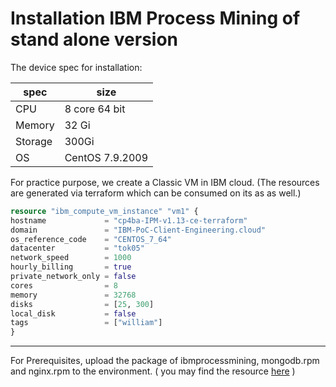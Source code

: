 # Installation IBM Process Mining of stand alone version

The device spec for installation:

| spec    | size            |
|---------|-----------------|
| CPU     | 8 core 64 bit   |
| Memory  | 32 Gi           |
| Storage | 300Gi           |
| OS      | CentOS 7.9.2009 |

For practice purpose, we create a Classic VM in IBM cloud.
(The resources are generated via terraform which can be consumed on its as as well.)

   ```tf
resource "ibm_compute_vm_instance" "vm1" {
hostname             = "cp4ba-IPM-v1.13-ce-terraform"
domain               = "IBM-PoC-Client-Engineering.cloud"
os_reference_code    = "CENTOS_7_64"
datacenter           = "tok05"
network_speed        = 1000
hourly_billing       = true
private_network_only = false
cores                = 8
memory               = 32768
disks                = [25, 300]
local_disk           = false
tags                 = ["william"]
}
   ```

---

For Prerequisites, upload the package of ibmprocessmining, mongodb.rpm and nginx.rpm to the environment. ( you may find the resource [here](https://ibm.box.com/s/u5i6eoaqic0kulm5of1e80bk7lw0hds2) )
